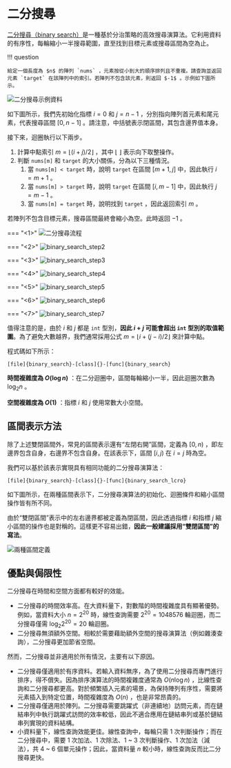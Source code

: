 # 二分搜尋

<u>二分搜尋（binary search）</u>是一種基於分治策略的高效搜尋演算法。它利用資料的有序性，每輪縮小一半搜尋範圍，直至找到目標元素或搜尋區間為空為止。

!!! question

    給定一個長度為 $n$ 的陣列 `nums` ，元素按從小到大的順序排列且不重複。請查詢並返回元素 `target` 在該陣列中的索引。若陣列不包含該元素，則返回 $-1$ 。示例如下圖所示。

![二分搜尋示例資料](binary_search.assets/binary_search_example.png)

如下圖所示，我們先初始化指標 $i = 0$ 和 $j = n - 1$ ，分別指向陣列首元素和尾元素，代表搜尋區間 $[0, n - 1]$ 。請注意，中括號表示閉區間，其包含邊界值本身。

接下來，迴圈執行以下兩步。

1. 計算中點索引 $m = \lfloor {(i + j) / 2} \rfloor$ ，其中 $\lfloor \: \rfloor$ 表示向下取整操作。
2. 判斷 `nums[m]` 和 `target` 的大小關係，分為以下三種情況。
    1. 當 `nums[m] < target` 時，說明 `target` 在區間 $[m + 1, j]$ 中，因此執行 $i = m + 1$ 。
    2. 當 `nums[m] > target` 時，說明 `target` 在區間 $[i, m - 1]$ 中，因此執行 $j = m - 1$ 。
    3. 當 `nums[m] = target` 時，說明找到 `target` ，因此返回索引 $m$ 。

若陣列不包含目標元素，搜尋區間最終會縮小為空。此時返回 $-1$ 。

=== "<1>"
    ![二分搜尋流程](binary_search.assets/binary_search_step1.png)

=== "<2>"
    ![binary_search_step2](binary_search.assets/binary_search_step2.png)

=== "<3>"
    ![binary_search_step3](binary_search.assets/binary_search_step3.png)

=== "<4>"
    ![binary_search_step4](binary_search.assets/binary_search_step4.png)

=== "<5>"
    ![binary_search_step5](binary_search.assets/binary_search_step5.png)

=== "<6>"
    ![binary_search_step6](binary_search.assets/binary_search_step6.png)

=== "<7>"
    ![binary_search_step7](binary_search.assets/binary_search_step7.png)

值得注意的是，由於 $i$ 和 $j$ 都是 `int` 型別，**因此 $i + j$ 可能會超出 `int` 型別的取值範圍**。為了避免大數越界，我們通常採用公式 $m = \lfloor {i + (j - i) / 2} \rfloor$ 來計算中點。

程式碼如下所示：

```src
[file]{binary_search}-[class]{}-[func]{binary_search}
```

**時間複雜度為 $O(\log n)$** ：在二分迴圈中，區間每輪縮小一半，因此迴圈次數為 $\log_2 n$ 。

**空間複雜度為 $O(1)$** ：指標 $i$ 和 $j$ 使用常數大小空間。

## 區間表示方法

除了上述雙閉區間外，常見的區間表示還有“左閉右開”區間，定義為 $[0, n)$ ，即左邊界包含自身，右邊界不包含自身。在該表示下，區間 $[i, j)$ 在 $i = j$ 時為空。

我們可以基於該表示實現具有相同功能的二分搜尋演算法：

```src
[file]{binary_search}-[class]{}-[func]{binary_search_lcro}
```

如下圖所示，在兩種區間表示下，二分搜尋演算法的初始化、迴圈條件和縮小區間操作皆有所不同。

由於“雙閉區間”表示中的左右邊界都被定義為閉區間，因此透過指標 $i$ 和指標 $j$ 縮小區間的操作也是對稱的。這樣更不容易出錯，**因此一般建議採用“雙閉區間”的寫法**。

![兩種區間定義](binary_search.assets/binary_search_ranges.png)

## 優點與侷限性

二分搜尋在時間和空間方面都有較好的效能。

- 二分搜尋的時間效率高。在大資料量下，對數階的時間複雜度具有顯著優勢。例如，當資料大小 $n = 2^{20}$ 時，線性查詢需要 $2^{20} = 1048576$ 輪迴圈，而二分搜尋僅需 $\log_2 2^{20} = 20$ 輪迴圈。
- 二分搜尋無須額外空間。相較於需要藉助額外空間的搜尋演算法（例如雜湊查詢），二分搜尋更加節省空間。

然而，二分搜尋並非適用於所有情況，主要有以下原因。

- 二分搜尋僅適用於有序資料。若輸入資料無序，為了使用二分搜尋而專門進行排序，得不償失。因為排序演算法的時間複雜度通常為 $O(n \log n)$ ，比線性查詢和二分搜尋都更高。對於頻繁插入元素的場景，為保持陣列有序性，需要將元素插入到特定位置，時間複雜度為 $O(n)$ ，也是非常昂貴的。
- 二分搜尋僅適用於陣列。二分搜尋需要跳躍式（非連續地）訪問元素，而在鏈結串列中執行跳躍式訪問的效率較低，因此不適合應用在鏈結串列或基於鏈結串列實現的資料結構。
- 小資料量下，線性查詢效能更佳。線性查詢中，每輪只需 1 次判斷操作；而在二分搜尋中，需要 1 次加法、1 次除法、1 ~ 3 次判斷操作、1 次加法（減法），共 4 ~ 6 個單元操作；因此，當資料量 $n$ 較小時，線性查詢反而比二分搜尋更快。
